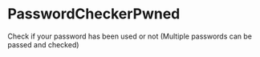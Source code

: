 # PasswordCheckerPwned
 Check if your password has been used or not (Multiple passwords can be passed and checked)
